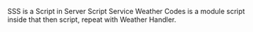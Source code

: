 SSS is a Script in Server Script Service
Weather Codes is a module script inside that then script, repeat with Weather Handler.
